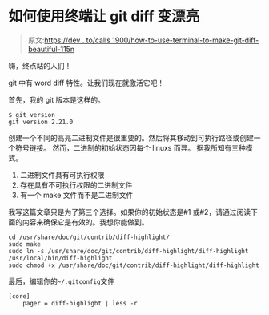# 如何使用终端让 git diff 变漂亮

> 原文:[https://dev . to/calls 1900/how-to-use-terminal-to-make-git-diff-beautiful-115n](https://dev.to/callas1900/how-to-use-terminal-to-make-git-diff-beautiful-115n)

嗨，终点站的人们！

git 中有 word diff 特性。让我们现在就激活它吧！

首先，我的 git 版本是这样的。

```
$ git version
git version 2.21.0 
```

创建一个不同的高亮二进制文件是很重要的。然后将其移动到可执行路径或创建一个符号链接。
然而，二进制的初始状态因每个 linuxs 而异。
据我所知有三种模式。

1.  二进制文件具有可执行权限
2.  存在具有不可执行权限的二进制文件
3.  有一个 make 文件而不是二进制文件

我写这篇文章只是为了第三个选择。如果你的初始状态是#1 或#2，请通过阅读下面的内容来确保它是有效的。我想你能做到。

```
cd /usr/share/doc/git/contrib/diff-highlight/
sudo make
sudo ln -s /usr/share/doc/git/contrib/diff-highlight/diff-highlight /usr/local/bin/diff-highlight
sudo chmod +x /usr/share/doc/git/contrib/diff-highlight/diff-highlight 
```

最后，编辑你的`~/.gitconfig`文件

```
[core]
    pager = diff-highlight | less -r 
```